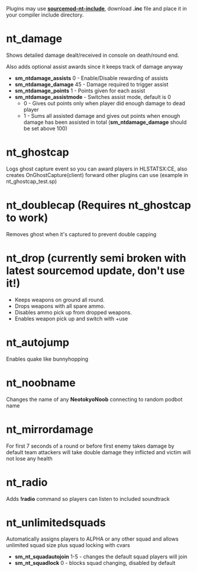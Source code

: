 Plugins may use [**sourcemod-nt-include**](https://github.com/softashell/sourcemod-nt-include/), download **.inc** file and place it in your compiler include directory.

nt_damage
====================
Shows detailed damage dealt/received in console on death/round end.

Also adds optional assist awards since it keeps track of damage anyway
- **sm_ntdamage_assists** 0 - Enable/Disable rewarding of assists
- **sm_ntdamage_damage** 45 - Damage required to trigger assist
- **sm_ntdamage_points** 1 - Points given for each assist
- **sm_ntdamage_assistmode** - Switches assist mode, default is 0
	- 0 - Gives out points only when player did enough damage to dead player
	- 1 - Sums all assisted damage and gives out points when enough damage has been assisted in total (**sm_ntdamage_damage** should be set above 100)

nt_ghostcap
====================
Logs ghost capture event so you can award players in HLSTATSX:CE, also creates OnGhostCapture(client) forward other plugins can use (example in nt_ghostcap_test.sp)

nt_doublecap (**Requires nt_ghostcap to work**)
====================
Removes ghost when it's captured to prevent double capping

nt_drop (**currently semi broken with latest sourcemod update, don't use it!**)
====================
- Keeps weapons on ground all round.
- Drops weapons with all spare ammo.
- Disables ammo pick up from dropped weapons.
- Enables weapon pick up and switch with +use

nt_autojump
====================
Enables quake like bunnyhopping

nt_noobname
====================
Changes the name of any **NeotokyoNoob** connecting to random podbot name

nt_mirrordamage
====================
For first 7 seconds of a round or before first enemy takes damage by default team attackers will take double damage they inflicted and victim will not lose any health

nt_radio
====================
Adds **!radio** command so players can listen to included soundtrack

nt_unlimitedsquads
====================
Automatically assigns players to ALPHA or any other squad and allows unlimited squad size plus squad locking with cvars

- **sm_nt_squadautojoin** 1-5 - changes the default squad players will join
- **sm_nt_squadlock** 0 - blocks squad changing, disabled by default
